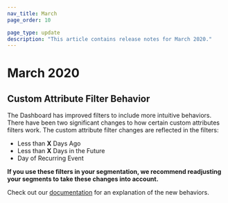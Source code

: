 ```yaml
---
nav_title: March
page_order: 10

page_type: update
description: "This article contains release notes for March 2020."
---
```

# March 2020

## Custom Attribute Filter Behavior

The Dashboard has improved filters to include more intuitive behaviors.
There have been two significant changes to how certain custom attributes filters work. 
The custom attribute filter changes are reflected in the filters: 
- Less than __X__ Days Ago
- Less than __X__ Days in the Future
- Day of Recurring Event<br>

__If you use these filters in your segmentation, we recommend readjusting your segments to take these changes into account.__ 

Check out our [documentation]({{site.baseurl}}/user_guide/data_and_analytics/custom_data/custom_attributes/#dates) for an explanation of the new behaviors.
